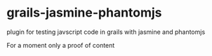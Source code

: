 grails-jasmine-phantomjs
========================

plugin for testing javscript code in grails with jasmine and phantomjs

For a moment only a proof of content
